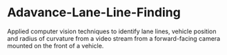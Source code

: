# Adavance-Lane-Line-Finding
Applied computer vision techniques to identify lane lines, vehicle position and radius of curvature from a video stream from a forward-facing camera mounted on the front of a vehicle.

